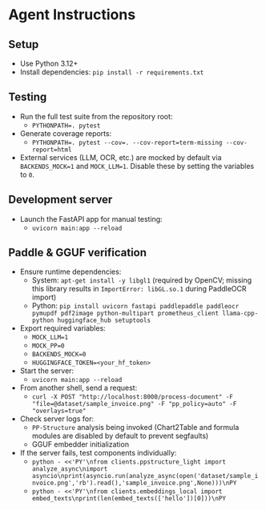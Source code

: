 # Agent Instructions

## Setup
- Use Python 3.12+
- Install dependencies: `pip install -r requirements.txt`

## Testing
- Run the full test suite from the repository root:
  - `PYTHONPATH=. pytest`
- Generate coverage reports:
  - `PYTHONPATH=. pytest --cov=. --cov-report=term-missing --cov-report=html`
- External services (LLM, OCR, etc.) are mocked by default via `BACKENDS_MOCK=1` and `MOCK_LLM=1`. Disable these by setting the variables to `0`.

## Development server
- Launch the FastAPI app for manual testing:
  - `uvicorn main:app --reload`

## Paddle & GGUF verification
- Ensure runtime dependencies:
  - System: `apt-get install -y libgl1` (required by OpenCV; missing this library results in `ImportError: libGL.so.1` during PaddleOCR import)
  - Python: `pip install uvicorn fastapi paddlepaddle paddleocr pymupdf pdf2image python-multipart prometheus_client llama-cpp-python huggingface_hub setuptools`
- Export required variables:
  - `MOCK_LLM=1`
  - `MOCK_PP=0`
  - `BACKENDS_MOCK=0`
  - `HUGGINGFACE_TOKEN=<your_hf_token>`
- Start the server:
  - `uvicorn main:app --reload`
- From another shell, send a request:
  - `curl -X POST "http://localhost:8000/process-document" -F "file=@dataset/sample_invoice.png" -F "pp_policy=auto" -F "overlays=true"`
- Check server logs for:
  - `PP-Structure` analysis being invoked (Chart2Table and formula modules are disabled by default to prevent segfaults)
  - GGUF embedder initialization
- If the server fails, test components individually:
  - `python - <<'PY'\nfrom clients.ppstructure_light import analyze_async\nimport asyncio\nprint(asyncio.run(analyze_async(open('dataset/sample_invoice.png','rb').read(),'sample_invoice.png',None)))\nPY`
  - `python - <<'PY'\nfrom clients.embeddings_local import embed_texts\nprint(len(embed_texts(['hello'])[0]))\nPY`
